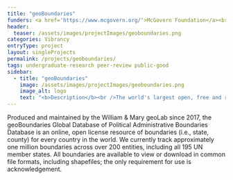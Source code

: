 ```yaml
---
title: "geoBoundaries"
funders: <a href='https://www.mcgovern.org/'>McGovern Foundation</a><br /><a href='https://hria.org/tmf/jeffress/'>Jeffress Trust Awards Program in Interdisciplinary Research</a><br /><a href='https://www.gatesfoundation.org/'>Bill and Melinda Gates Foundation</a><br />
header:
  teaser: /assets/images/projectImages/geoboundaries.png
categories: Vibrancy
entryType: project
layout: singleProjects
permalink: /projects/geoboundaries/
tags: undergraduate-research peer-review public-good
sidebar:
  - title: "geoBoundaries"
    image: /assets/images/projectImages/geoboundaries.png
    image_alt: logo
    text: "<b>Description</b><br />The world's largest open, free and research-ready database of political administrative boundaries.<br /><b>Timeline:</b><br />Fall 2018 to Present<br /><b>People:</b><br /><a href='/people/danrunfolafall2017.html'>Dan Runfola</a>, <a href='/people/karimbahgat.html'>Karim Bahgat</a>, <a href='/people/sydneyfuhrigfall2018.html'>Sydney Fuhrig</a>, <a href='/people/sylviasheaspring2019.html'>Sylvia Shea</a>, <a href='/people/austinandersonspring2019.html'>Austin Anderson</a>, <a href='/people/andrewpeckfall2019.html'>Andrew Peck</a>, <a href='/people/hannahslevinfall2019.html'>Hannah Slevin</a>, <a href='/people/maddymulderspring2019.html'>Maddy Mulder</a>, <a href='/people/sidoniehornspring2020.html'>Sidonie Horn</a>, <a href='/people/seanmurphyspring2020.html'>Sean Murphy</a>, <a href='/people/hadleydayspring2020.html'>Hadley Day</a>, <a href='/people/lydiatroupspring2020.html'>Lydia Troup</a>, <a href='/people/dominicfornatoraspring2020.html'>Dominic Fornatora</a>, <a href='/people/nataliespagespring2020.html'>Natalie Spage</a>, <a href='/people/emilytopnessspring2020.html'>Emily Topness</a>, <a href='/people/michaelrothfall2020.html'>Michael Roth</a>, <a href='/people/joshuahabibfall2020.html'>Joshua Habib</a>, <a href='/people/dorianmillerfall2020.html'>Dorian Miller</a>, <a href='/people/carolinariverafall2020.html'>Carolina Rivera</a>, <a href='/people/isabelschruerfall2020.html'>Isabel Schruer</a>, <a href='/people/neelsimpsonfall2020.html'>Neel Simpson</a>, <a href='/people/lindseyrogersfall2020.html'>Lindsey Rogers</a>, <a href='/people/helenabuckmanfall2020.html'>Helena Buckman</a>, <a href='/people/samupdikefall2020.html'>Sam Updike</a>, <a href='/people/jamesturnerfall2020.html'>James Turner</a>, <a href='/people/heatherbaierfall2018.html'>Heather Baier</a>, <a href='/people/leighseitz.html'>Leigh Seitz</a>, <a href='/people/grahammelvillefall2018.html'>Graham Melville</a>, <a href='/people/laurenhobbsfall2018.html'>Lauren Hobbs</a>, <a href='/people/joshuapanganibanfall2018.html'>Joshua Panganiban</a>, <a href='/people/gracegrimsleyfall2018.html'>Grace Grimsley</a>, <a href='/people/rachellaykofall2018.html'>Rachel Layko</a>"
---
```

Produced and maintained by the William & Mary geoLab since 2017, the geoBoundaries Global Database of Political Administrative Boundaries Database is an online, open license resource of boundaries (i.e., state, county) for every country in the world. We currently track approximately one million boundaries across over 200 entities, including all 195 UN member states. All boundaries are available to view or download in common file formats, including shapefiles; the only requirement for use is acknowledgement.